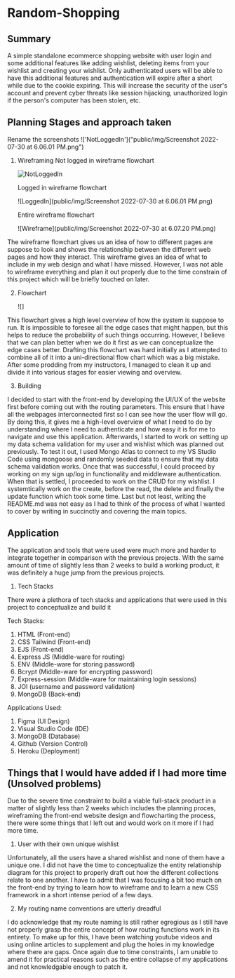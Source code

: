 # Random-Shopping

## Summary

A simple standalone ecommerce shopping website with user login and some additional features like adding wishlist, deleting items from your wishlist
and creating your wishlist. Only authenticated users will be able to have this additional features and authentication will expire after
a short while due to the cookie expiring. This will increase the security of the user's account and prevent cyber threats like session
hijacking, unauthorized login if the person's computer has been stolen, etc.

## Planning Stages and approach taken

Rename the screenshots
!['NotLoggedIn']("public/img/Screenshot 2022-07-30 at 6.06.01 PM.png")

1. Wireframing
   Not logged in wireframe flowchart

   ![NotLoggedIn]('')

   Logged in wireframe flowchart

   ![LoggedIn](public/img/Screenshot 2022-07-30 at 6.06.01 PM.png)

   Entire wireframe flowchart

   ![Wireframe](public/img/Screenshot 2022-07-30 at 6.07.20 PM.png)


The wireframe flowchart gives us an idea of how to different pages are suppose to look and shows the relationship between the different web
pages and how they interact. This wireframe gives an idea of what to include in my web design and what I have missed. However, I was not able to wireframe everything and plan it out properly due to the time constrain of this project which will be briefly touched on later.

2. Flowchart

   ![]

This flowchart gives a high level overview of how the system is suppose to run. It is impossible to foresee all the edge cases that might happen, but this helps to reduce the probability of such things occurring. However, I believe that we can plan better when we do it first as we can conceptualize the edge cases better. Drafting this flowchart was hard initially as I attempted to combine all of it into a uni-directional flow chart which was a big mistake. After some prodding from my instructors, I managed to clean it up and divide it into various stages for easier viewing and overview.

3. Building

I decided to start with the front-end by developing the UI/UX of the website first before coming out with the routing parameters. This ensure that I have all the webpages interconnected first so I can see how the user flow will go. By doing this, it gives me a high-level overview of what I need to do by understanding where I need to authenticate and how easy it is for me to navigate and use this application. Afterwards, I started to work on setting up my data schema validation for my user and wishlist which was planned out previously. To test it out, I used Mongo Atlas to connect to my VS Studio Code using mongoose and randomly seeded data to ensure that my data schema validation works. Once that was successful, I could proceed by working on my sign up/log in functionality and middleware authentication. When that is settled, I proceeded to work on the CRUD for my wishlist. I systemtically work on the create, before the read, the delete and finally the update function which took some time. Last but not least, writing the README.md was not easy as I had to think of the process of what I wanted to cover by writing in succinctly and covering the main topics. 
 

## Application 

The application and tools that were used were much more and harder to integrate together in comparison with the previous projects. With the same amount of time of slightly less than 2 weeks to build a working product, it was definitely a huge jump from the previous projects.

1. Tech Stacks

There were a plethora of tech stacks and applications that were used in this project to conceptualize and build it

Tech Stacks:
1. HTML (Front-end)
2. CSS Tailwind (Front-end)
3. EJS (Front-end)
4. Express JS (Middle-ware for routing)
5. ENV (Middle-ware for storing password)
6. Bcrypt (Middle-ware for encrypting password)
7. Express-session (Middle-ware for maintaining login sessions)
8. JOI (username and password validation)
9. MongoDB (Back-end) 

Applications Used:

1. Figma (UI Design)
2. Visual Studio Code (IDE)
3. MongoDB (Database)
4. Github (Version Control)
5. Heroku (Deployment)

## Things that I would have added if I had more time (Unsolved problems)

Due to the severe time constraint to build a viable full-stack product in a matter of slightly less than 2 weeks which includes the planning proces, wireframing the front-end website design and flowcharting the process, there were some things that I left out and would work on it more if I had more time. 

1. User with their own unique wishlist

Unfortunately, all the users have a shared wishlist and none of them have a unique one. I did not have the time to conceptualize the entity relationship diagram for this project to properly draft out how the different collections relate to one another. I have to admit that I was focusing a bit too much on the front-end by trying to learn how to wireframe and to learn a new CSS framework in a short intense period of a few days.

2. My routing name conventions are utterly dreadful

I do acknowledge that my route naming is still rather egregious as I still have not properly grasp the entire concept of how routing functions work in its entirety. To make up for this, I have been watching youtube videos and using online articles to supplement and plug the holes in my knowledge where there are gaps. Once again due to time constraints, I am unable to amend it for practical reasons such as the entire collapse of my applications and not knowledgable enough to patch it. 
